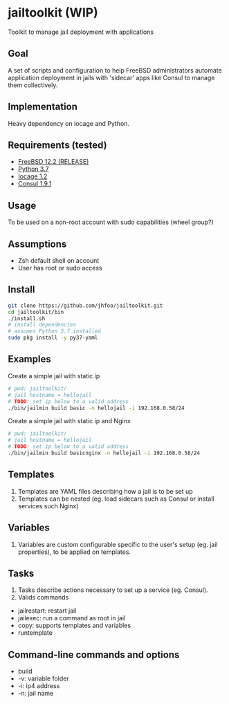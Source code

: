 # jailtoolkit (WIP)
Toolkit to manage jail deployment with applications

## Goal
A set of scripts and configuration to help FreeBSD administrators automate application deployment in jails with 'sidecar' apps like Consul to manage them collectively.

## Implementation
Heavy dependency on iocage and Python.

## Requirements (tested)
- [FreeBSD 12.2 (RELEASE)](https://www.freebsd.org/where.html)
- [Python 3.7](https://docs.python.org/3.7/)
- [Iocage 1.2](https://github.com/iocage/iocage)
- [Consul 1.9.1](https://www.consul.io/)

## Usage
To be used on a non-root account with sudo capabilities (wheel group?)

## Assumptions
- Zsh default shell on account
- User has root or sudo access

## Install
~~~sh
git clone https://github.com/jhfoo/jailtoolkit.git
cd jailtoolkit/bin
./install.sh
# install dependencies
# assumes Python 3.7 installed
sudo pkg install -y py37-yaml
~~~

## Examples
Create a simple jail with static ip
~~~ sh
# pwd: jailtoolkit/
# jail hostname = hellojail
# TODO: set ip below to a valid address
./bin/jailmin build basic -n hellojail -i 192.168.0.58/24
~~~

Create a simple jail with static ip and Nginx
~~~ sh
# pwd: jailtoolkit/
# jail hostname = hellojail
# TODO: set ip below to a valid address
./bin/jailmin build basicnginx -n hellojail -i 192.168.0.58/24
~~~

## Templates
1. Templates are YAML files describing how a jail is to be set up
2. Templates can be nested (eg. load sidecars such as Consul or install services such Nginx) 

## Variables
1. Variables are custom configurable specific to the user's setup (eg. jail properties), to be applied on templates.

## Tasks
1. Tasks describe actions necessary to set up a service (eg. Consul).
2. Valids commands
 - jailrestart: restart jail
 - jailexec: run a command as root in jail
 - copy: supports templates and variables
 - runtemplate

## Command-line commands and options
- build
- -v: variable folder
- -i: ip4 address
- -n: jail name
